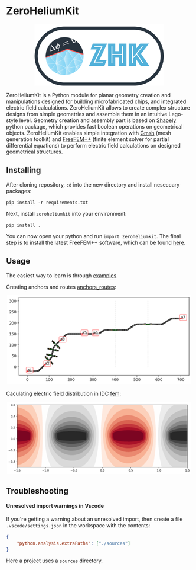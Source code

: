 # ZeroHeliumKit

<p align="center">
<img src="examples/zhk.png" alt="zhk_logo" width="350"/>
</p>


ZeroHeliumKit is a Python module for planar geometry creation and manipulations designed for building microfabricated chips, and integrated electric field calculations. ZeroHeliumKit allows to create complex structure designs from simple geometries and assemble them in an intuitive Lego-style level. Geometry creation and assembly part is based on [Shapely](https://github.com/shapely/shapely) python package, which provides fast boolean operations on geometrical objects. ZeroHeliumKit enables simple integration with [Gmsh](https://gmsh.info) (mesh generation toolkit) and [FreeFEM++](https://freefem.org) (finite element solver for partial differential equations) to perform electric field calculations on designed geometrical structures. 


## Installing

After cloning repository, `cd` into the new directory and install neseccary packages:
```shell
pip install -r requirements.txt
```
Next, install `zeroheliumkit` into your environment: 
```
pip install .
```
You can now open your python and run `import zeroheliumkit`. The final step is to install the latest FreeFEM++ software, which can be found [here](https://github.com/FreeFem/FreeFem-sources/releases).

## Usage

The easiest way to learn is through [examples](examples/)

Creating anchors and routes [anchors_routes](examples/anchors_routes.ipynb):
<p align="center">
<img src="examples/anchors_routes.png" alt="zhk_logo" width="500"/>
</p>

Caculating electric field distribution in IDC [fem](examples/fem.ipynb):
<p align="center">
<img src="examples/fem.png" alt="zhk_logo" width="500"/>
</p>

## Troubleshooting
#### Unresolved import warnings in Vscode
If you're getting a warning about an unresolved import, then create a file `.vscode/settings.json` in the workspace with the contents:
```json
{
    "python.analysis.extraPaths": ["./sources"]
}
```
Here a project uses a `sources` directory.